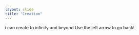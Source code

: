 ```yaml
---
layout: slide
title: "Creation"
---
```


i can create to infinity and beyond
Use the left arrow to go back!

